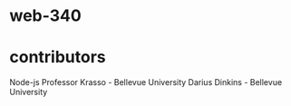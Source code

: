 # web-340
# contributors
Node-js
Professor Krasso - Bellevue University
Darius Dinkins - Bellevue University